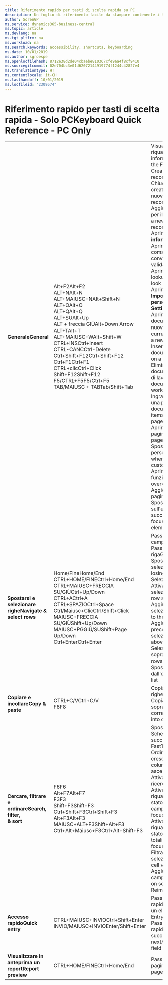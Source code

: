 ```yaml
---
title: Riferimento rapido per tasti di scelta rapida su PC
description: Un foglio di riferimento facile da stampare contenente i tasti di scelta rapida più utilizzati per utenti di PC.
author: SorenGP
ms.service: dynamics365-business-central
ms.topic: article
ms.devlang: na
ms.tgt_pltfrm: na
ms.workload: na
ms.search.keywords: accessibility, shortcuts, keyboarding
ms.date: 10/01/2019
ms.author: sgroespe
ms.openlocfilehash: 8712e38d2de04cbaebe810367cfe9aa4f8cf9410
ms.sourcegitcommit: 02e704bc3e01d62072144919774f1244c42827e4
ms.translationtype: HT
ms.contentlocale: it-CH
ms.lasthandoff: 10/01/2019
ms.locfileid: "2309574"
---
```

# <a name="keyboard-quick-reference---pc-only"></a><span data-ttu-id="d5da7-103">Riferimento rapido per tasti di scelta rapida - Solo PC</span><span class="sxs-lookup"><span data-stu-id="d5da7-103">Keyboard Quick Reference - PC Only</span></span>

||||  
|----------------|-----------|----------------|
|<span data-ttu-id="d5da7-104">**Generale**</span><span class="sxs-lookup"><span data-stu-id="d5da7-104">**General**</span></span>|<span data-ttu-id="d5da7-105">Alt+F2</span><span class="sxs-lookup"><span data-stu-id="d5da7-105">Alt+F2</span></span><br /><span data-ttu-id="d5da7-106">ALT+N</span><span class="sxs-lookup"><span data-stu-id="d5da7-106">Alt+N</span></span><br /><span data-ttu-id="d5da7-107">ALT+MAIUSC+N</span><span class="sxs-lookup"><span data-stu-id="d5da7-107">Alt+Shift+N</span></span><br /><span data-ttu-id="d5da7-108">ALT+O</span><span class="sxs-lookup"><span data-stu-id="d5da7-108">Alt+O</span></span><br /><span data-ttu-id="d5da7-109">ALT+Q</span><span class="sxs-lookup"><span data-stu-id="d5da7-109">Alt+Q</span></span><br /><span data-ttu-id="d5da7-110">ALT+SU</span><span class="sxs-lookup"><span data-stu-id="d5da7-110">Alt+Up</span></span><br /><span data-ttu-id="d5da7-111">ALT + freccia GIÙ</span><span class="sxs-lookup"><span data-stu-id="d5da7-111">Alt+Down Arrow</span></span><br /><span data-ttu-id="d5da7-112">ALT+T</span><span class="sxs-lookup"><span data-stu-id="d5da7-112">Alt+T</span></span><br /><span data-ttu-id="d5da7-113">ALT+MAIUSC+W</span><span class="sxs-lookup"><span data-stu-id="d5da7-113">Alt+Shift+W</span></span><br /><span data-ttu-id="d5da7-114">CTRL+INS</span><span class="sxs-lookup"><span data-stu-id="d5da7-114">Ctrl+Insert</span></span><br /><span data-ttu-id="d5da7-115">CTRL-CANC</span><span class="sxs-lookup"><span data-stu-id="d5da7-115">Ctrl-Delete</span></span><br /><span data-ttu-id="d5da7-116">Ctrl+Shift+F12</span><span class="sxs-lookup"><span data-stu-id="d5da7-116">Ctrl+Shift+F12</span></span><br /><span data-ttu-id="d5da7-117">Ctrl+F1</span><span class="sxs-lookup"><span data-stu-id="d5da7-117">Ctrl+F1</span></span><br /><span data-ttu-id="d5da7-118">CTRL+clic</span><span class="sxs-lookup"><span data-stu-id="d5da7-118">Ctrl+Click</span></span><br /><span data-ttu-id="d5da7-119">Shift+F12</span><span class="sxs-lookup"><span data-stu-id="d5da7-119">Shift+F12</span></span><br /><span data-ttu-id="d5da7-120">F5/CTRL+F5</span><span class="sxs-lookup"><span data-stu-id="d5da7-120">F5/Ctrl+F5</span></span><br /><span data-ttu-id="d5da7-121">TAB/MAIUSC + TAB</span><span class="sxs-lookup"><span data-stu-id="d5da7-121">Tab/Shift+Tab</span></span><br />|<span data-ttu-id="d5da7-122">Visualizzare e nascondere il riquadro Dettaglio informazioni</span><span class="sxs-lookup"><span data-stu-id="d5da7-122">Show and hide the FactBox pane</span></span><br /><span data-ttu-id="d5da7-123">Creare un nuovo record</span><span class="sxs-lookup"><span data-stu-id="d5da7-123">Create a new record</span></span><br /><span data-ttu-id="d5da7-124">Chiudere un record appena creato e creane uno nuovo</span><span class="sxs-lookup"><span data-stu-id="d5da7-124">Close a newly created record and create a new one</span></span><br /><span data-ttu-id="d5da7-125">Aggiungere una nuova nota per il record selezionato</span><span class="sxs-lookup"><span data-stu-id="d5da7-125">Add a new note for the selected record</span></span><br /><span data-ttu-id="d5da7-126">Aprire la funzionalità delle **informazioni**</span><span class="sxs-lookup"><span data-stu-id="d5da7-126">Open **Tell me**</span></span><br /><span data-ttu-id="d5da7-127">Aprire la descrizione comando o l'errore di convalida</span><span class="sxs-lookup"><span data-stu-id="d5da7-127">Open tooltip or validation error</span></span><br /><span data-ttu-id="d5da7-128">Aprire un menu a discesa o lookup</span><span class="sxs-lookup"><span data-stu-id="d5da7-128">Open a drop-down or look up</span></span><br /><span data-ttu-id="d5da7-129">Aprire la pagina **Impostazioni personali**</span><span class="sxs-lookup"><span data-stu-id="d5da7-129">Open the **My Settings** page</span></span><br /><span data-ttu-id="d5da7-130">Aprire la scheda o il documento corrente in una nuova finestra</span><span class="sxs-lookup"><span data-stu-id="d5da7-130">Open the current card or document in a new window</span></span><br /><span data-ttu-id="d5da7-131">Inserire una nuova riga in un documento</span><span class="sxs-lookup"><span data-stu-id="d5da7-131">Insert a new line on a document</span></span><br /><span data-ttu-id="d5da7-132">Eliminare la riga in un documento, giornale o foglio di lavoro</span><span class="sxs-lookup"><span data-stu-id="d5da7-132">Delete the line on a document, journal, or worksheet</span></span><br /><span data-ttu-id="d5da7-133">Ingrandire la parte Voci in una pagina del documento</span><span class="sxs-lookup"><span data-stu-id="d5da7-133">Maximize the line items part on a document page</span></span><br /><span data-ttu-id="d5da7-134">Aprire la Guida per la pagina</span><span class="sxs-lookup"><span data-stu-id="d5da7-134">Open help for the page</span></span><br /><span data-ttu-id="d5da7-135">Spostarsi durante la personalizzazione</span><span class="sxs-lookup"><span data-stu-id="d5da7-135">Navigate when personalizing and customizing</span></span><br /><span data-ttu-id="d5da7-136">Aprire la panoramica delle funzionalità</span><span class="sxs-lookup"><span data-stu-id="d5da7-136">Open the feature overview</span></span><br /><span data-ttu-id="d5da7-137">Aggiornare/ricaricare la pagina</span><span class="sxs-lookup"><span data-stu-id="d5da7-137">Refresh/reload page</span></span><br /><span data-ttu-id="d5da7-138">Spostare lo stato attivo sull'elemento successivo/precedente</span><span class="sxs-lookup"><span data-stu-id="d5da7-138">Move focus to the next/previous element</span></span>|
|<span data-ttu-id="d5da7-139">**Spostarsi e<br />selezionare righe**</span><span class="sxs-lookup"><span data-stu-id="d5da7-139">**Navigate &<br />select rows**</span></span>| <span data-ttu-id="d5da7-140">Home/Fine</span><span class="sxs-lookup"><span data-stu-id="d5da7-140">Home/End</span></span><br /><span data-ttu-id="d5da7-141">CTRL+HOME/FINE</span><span class="sxs-lookup"><span data-stu-id="d5da7-141">Ctrl+Home/End</span></span> <br /><span data-ttu-id="d5da7-142">CTRL+MAIUSC+FRECCIA SU/GIÙ</span><span class="sxs-lookup"><span data-stu-id="d5da7-142">Ctrl+Up/Down</span></span><br /><span data-ttu-id="d5da7-143">CTRL+A</span><span class="sxs-lookup"><span data-stu-id="d5da7-143">Ctrl+A</span></span> <br /><span data-ttu-id="d5da7-144">CTRL+SPAZIO</span><span class="sxs-lookup"><span data-stu-id="d5da7-144">Ctrl+Space</span></span><br /><span data-ttu-id="d5da7-145">Ctrl/Maiusc+Clic</span><span class="sxs-lookup"><span data-stu-id="d5da7-145">Ctrl/Shift+Click</span></span><br /><span data-ttu-id="d5da7-146">MAIUSC+FRECCIA SU/GIÙ</span><span class="sxs-lookup"><span data-stu-id="d5da7-146">Shift+Up/Down</span></span><br /><span data-ttu-id="d5da7-147">MAIUSC+PGGIÙ/SU</span><span class="sxs-lookup"><span data-stu-id="d5da7-147">Shift+Page Up/Down</span></span><br /><span data-ttu-id="d5da7-148">Ctrl+Enter</span><span class="sxs-lookup"><span data-stu-id="d5da7-148">Ctrl+Enter</span></span>| <span data-ttu-id="d5da7-149">Passare al primo/ultimo campo</span><span class="sxs-lookup"><span data-stu-id="d5da7-149">Go to first/last field</span></span><br /><span data-ttu-id="d5da7-150">Passare alla prima/ultima riga</span><span class="sxs-lookup"><span data-stu-id="d5da7-150">Go to first/last row</span></span><br /><span data-ttu-id="d5da7-151">Spostarsi senza perdere la selezione</span><span class="sxs-lookup"><span data-stu-id="d5da7-151">Navigate without losing selection</span></span><br /><span data-ttu-id="d5da7-152">Selezionare tutto</span><span class="sxs-lookup"><span data-stu-id="d5da7-152">Select all</span></span><br /><span data-ttu-id="d5da7-153">Attivare/disattivare la selezione delle righe</span><span class="sxs-lookup"><span data-stu-id="d5da7-153">Toggle row selection</span></span><br /> <span data-ttu-id="d5da7-154">Aggiungere le righe alla selezione</span><span class="sxs-lookup"><span data-stu-id="d5da7-154">Add the row/rows to the selection</span></span><br /><span data-ttu-id="d5da7-155">Aggiungere la riga precedente/successiva alla selezione</span><span class="sxs-lookup"><span data-stu-id="d5da7-155">Add row above/below to selection</span></span><br /><span data-ttu-id="d5da7-156">Selezionare righe visibili sopra/sotto</span><span class="sxs-lookup"><span data-stu-id="d5da7-156">Select visible rows above/below</span></span> <br /><span data-ttu-id="d5da7-157">Spostare lo stato attivo fuori dall'elenco</span><span class="sxs-lookup"><span data-stu-id="d5da7-157">Focus out of the list</span></span>|
|<span data-ttu-id="d5da7-158">**Copiare e incollare**</span><span class="sxs-lookup"><span data-stu-id="d5da7-158">**Copy & paste**</span></span>|<span data-ttu-id="d5da7-159">CTRL+C/V</span><span class="sxs-lookup"><span data-stu-id="d5da7-159">Ctrl+C/V</span></span><br /><span data-ttu-id="d5da7-160">F8</span><span class="sxs-lookup"><span data-stu-id="d5da7-160">F8</span></span>|<span data-ttu-id="d5da7-161">Copiare/incollare righe</span><span class="sxs-lookup"><span data-stu-id="d5da7-161">Copy/paste rows</span></span><br /><span data-ttu-id="d5da7-162">Copiare il campo soprastante nella riga corrente</span><span class="sxs-lookup"><span data-stu-id="d5da7-162">Copy field above into current row</span></span>|
|<span data-ttu-id="d5da7-163">**Cercare, filtrare <br />e ordinare**</span><span class="sxs-lookup"><span data-stu-id="d5da7-163">**Search, filter, <br />& sort**</span></span>|<span data-ttu-id="d5da7-164">F6</span><span class="sxs-lookup"><span data-stu-id="d5da7-164">F6</span></span><br /><span data-ttu-id="d5da7-165">Alt+F7</span><span class="sxs-lookup"><span data-stu-id="d5da7-165">Alt+F7</span></span><br /><span data-ttu-id="d5da7-166">F3</span><span class="sxs-lookup"><span data-stu-id="d5da7-166">F3</span></span><br /><span data-ttu-id="d5da7-167">Shift+F3</span><span class="sxs-lookup"><span data-stu-id="d5da7-167">Shift+F3</span></span><br /><span data-ttu-id="d5da7-168">Ctrl+Shift+F3</span><span class="sxs-lookup"><span data-stu-id="d5da7-168">Ctrl+Shift+F3</span></span><br /><span data-ttu-id="d5da7-169">Alt+F3</span><span class="sxs-lookup"><span data-stu-id="d5da7-169">Alt+F3</span></span><br /><span data-ttu-id="d5da7-170">MAIUSC+ALT+F3</span><span class="sxs-lookup"><span data-stu-id="d5da7-170">Shift+Alt+F3</span></span><br /><span data-ttu-id="d5da7-171">Ctrl+Alt+Maiusc+F3</span><span class="sxs-lookup"><span data-stu-id="d5da7-171">Ctrl+Alt+Shift+F3</span></span>|<span data-ttu-id="d5da7-172">Spostare il cursore alla Scheda dettaglio successiva.</span><span class="sxs-lookup"><span data-stu-id="d5da7-172">Move to next FastTab</span></span><br /><span data-ttu-id="d5da7-173">Ordinare la colonna in ordine crescente/decrescente</span><span class="sxs-lookup"><span data-stu-id="d5da7-173">Sort column in ascending/descending order</span></span><br /><span data-ttu-id="d5da7-174">Attivare/disattivare la ricerca</span><span class="sxs-lookup"><span data-stu-id="d5da7-174">Toggle search</span></span><br /><span data-ttu-id="d5da7-175">Attivare/disattivare il riquadro Filtro	; spostare lo stato attivo sui filtri del campo</span><span class="sxs-lookup"><span data-stu-id="d5da7-175">Toggle filter pane; focus on field filters</span></span><br /><span data-ttu-id="d5da7-176">Attivare/disattivare il riquadro Filtro; spostare lo stato attivo sui filtri dei totali</span><span class="sxs-lookup"><span data-stu-id="d5da7-176">Toggle filter pane; focus on totals filters</span></span><br /><span data-ttu-id="d5da7-177">Filtrare il valore della cella selezionata</span><span class="sxs-lookup"><span data-stu-id="d5da7-177">Filter on selected cell value</span></span><br /><span data-ttu-id="d5da7-178">Aggiungere un filtro sul campo selezionato</span><span class="sxs-lookup"><span data-stu-id="d5da7-178">Add filter on selected field</span></span><br /><span data-ttu-id="d5da7-179">Reimposta filtri</span><span class="sxs-lookup"><span data-stu-id="d5da7-179">Reset filters</span></span>|
|<span data-ttu-id="d5da7-180">**Accesso rapido**</span><span class="sxs-lookup"><span data-stu-id="d5da7-180">**Quick entry**</span></span>|<span data-ttu-id="d5da7-181">CTRL+MAIUSC+INVIO</span><span class="sxs-lookup"><span data-stu-id="d5da7-181">Ctrl+Shift+Enter</span></span><br /><span data-ttu-id="d5da7-182">INVIO/MAIUSC+INVIO</span><span class="sxs-lookup"><span data-stu-id="d5da7-182">Enter/Shift+Enter</span></span>|<span data-ttu-id="d5da7-183">Passare al campo Accesso rapido seguente al di fuori di un elenco</span><span class="sxs-lookup"><span data-stu-id="d5da7-183">Go to next Quick Entry field outside a list</span></span><br /><span data-ttu-id="d5da7-184">Passare al campo Accesso rapido successivo/precedente</span><span class="sxs-lookup"><span data-stu-id="d5da7-184">Go to next/previous Quick Entry field</span></span>|
|<span data-ttu-id="d5da7-185">**Visualizzare in anteprima un report**</span><span class="sxs-lookup"><span data-stu-id="d5da7-185">**Report preview**</span></span>|<span data-ttu-id="d5da7-186">CTRL+HOME/FINE</span><span class="sxs-lookup"><span data-stu-id="d5da7-186">Ctrl+Home/End</span></span>|<span data-ttu-id="d5da7-187">Passare alla prima/ultima pagina</span><span class="sxs-lookup"><span data-stu-id="d5da7-187">Go to the first/last page</span></span>|

<!-- old
||||  
|----------------|-----------|----------------|
|**General**|Alt+F2<br />Alt+N<br />Alt+Q<br />Alt+Up<br />Alt+Down Arrow<br />Alt+Right Arrow<br />Alt+T<br />Ctrl+Alt+F1<br />Ctrl+F1<br />F5/Ctrl+F5<br />Tab/Shift+Tab<br />|Show and hide the FactBox pane.<br />Create a new record.<br />Open **Tell me**<br />Open tooltip or validation error<br />Open a drop-down or look up<br />See the transactions for calculated value<br />Open the **My Settings** page.<br />Inspect the page<br />Open help for the page<br />Close the current page or drop-down<br />Refresh/reload page<br />Move focus to the next/previous element|
|**Navigate &<br />select rows**| Home/End<br />Ctrl+Home/End <br />Ctrl+Up/Down<br />Ctrl+A <br />Ctrl+Space<br />Ctrl/Shift+Click<br />Shift+Up/Down<br />Shift+Page Up/Down<br />Ctrl+Enter| Go to first/last field<br />Go to first/last row<br />Navigate without losing selection<br />Select all<br />Toggle row selection<br /> Add the row/rows to the selection<br />Add row above/below to selection<br />Select visible rows above/below <br />Focus out of the list|
|**Copy & paste**|Ctrl+C<br />Ctrl+V<br />F8|Copy rows<br />Paste rows<br />Copy field above into current row|
|**Search, filter, <br />& sort**|Alt+F7<br />F3<br />Shift+F3<br />Ctrl+Shift+F3<br />Alt+F3<br />Shift+Alt+F3<br />Ctrl+Alt+Shift+F3|Move to next FastTab.<br />Sort column in ascending/descending order<br />Toggle search<br />Toggle filter pane; focus on field filters<br />Toggle filter pane; focus on totals filters<br />Filter on selected cell value<br />Add filter on selected field<br />Reset filters|
|**Quick entry**|Ctrl+Shift+Enter<br />Enter/Shift+Enter|Go to next Quick Entry field outside a list<br />Go to next/previous Quick Entry field|
|**Report preview**|Up/Down<br />Right/Left<br />Ctrl+Home/End<br />Page Up/Down|Scroll up and down the page<br />Scroll to the right/left <br />Go to the first/last page<br />Go to the previous/next page|
-->
